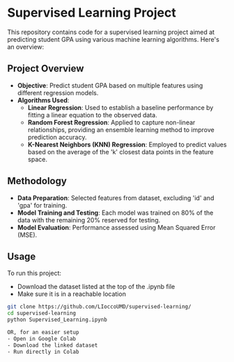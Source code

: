 # Supervised Learning Project

This repository contains code for a supervised learning project aimed at predicting student GPA using various machine learning algorithms. Here's an overview:

## Project Overview

- **Objective**: Predict student GPA based on multiple features using different regression models.
- **Algorithms Used**:
  - **Linear Regression**: Used to establish a baseline performance by fitting a linear equation to the observed data.
  - **Random Forest Regression**: Applied to capture non-linear relationships, providing an ensemble learning method to improve prediction accuracy.
  - **K-Nearest Neighbors (KNN) Regression**: Employed to predict values based on the average of the 'k' closest data points in the feature space.

## Methodology

- **Data Preparation**: Selected features from dataset, excluding 'id' and 'gpa' for training.
- **Model Training and Testing**: Each model was trained on 80% of the data with the remaining 20% reserved for testing.
- **Model Evaluation**: Performance assessed using Mean Squared Error (MSE).

## Usage

To run this project:
- Download the dataset listed at the top of the .ipynb file
- Make sure it is in a reachable location

```bash
git clone https://github.com/LIoccoUMD/supervised-learning/
cd supervised-learning
python Supervised_Learning.ipynb

OR, for an easier setup
- Open in Google Colab
- Download the linked dataset
- Run directly in Colab
